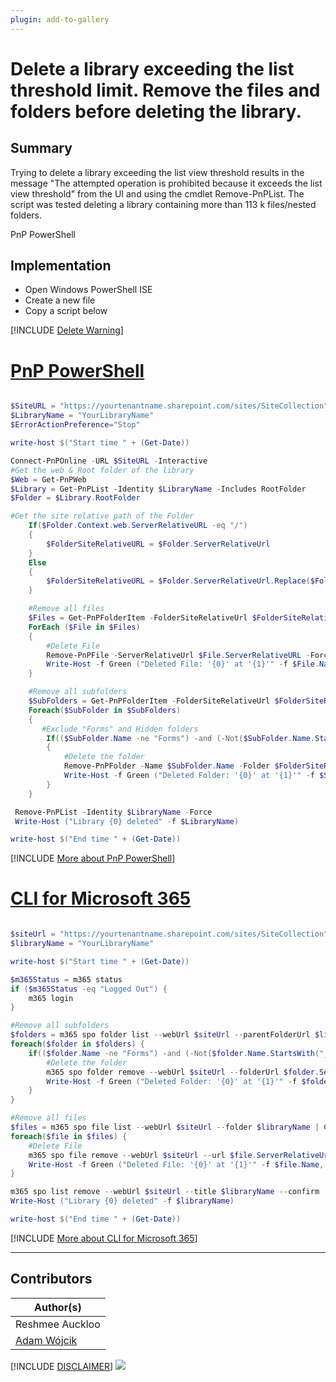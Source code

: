 ```yaml
---
plugin: add-to-gallery
---
```


# Delete a library exceeding the list threshold limit. Remove the files and folders before deleting the library.  

## Summary

Trying to delete a library exceeding the list view threshold results in the message "The attempted operation is prohibited because it exceeds the list view threshold" from the UI and using the cmdlet Remove-PnPList. The script was tested deleting a library containing more than 113 k files/nested folders. 

PnP PowerShell

## Implementation

- Open Windows PowerShell ISE
- Create a new file
- Copy a script  below

[!INCLUDE [Delete Warning](../../docfx/includes/DELETE-WARN.md)]

# [PnP PowerShell](#tab/pnpps)
```powershell

$SiteURL = "https://yourtenantname.sharepoint.com/sites/SiteCollection"
$LibraryName = "YourLibraryName"
$ErrorActionPreference="Stop"

write-host $("Start time " + (Get-Date))

Connect-PnPOnline -URL $SiteURL -Interactive
#Get the web & Root folder of the library
$Web = Get-PnPWeb
$Library = Get-PnPList -Identity $LibraryName -Includes RootFolder
$Folder = $Library.RootFolder

#Get the site relative path of the Folder
    If($Folder.Context.web.ServerRelativeURL -eq "/")
    {
        $FolderSiteRelativeURL = $Folder.ServerRelativeUrl
    }
    Else
    {      
        $FolderSiteRelativeURL = $Folder.ServerRelativeUrl.Replace($Folder.Context.web.ServerRelativeURL,[string]::Empty)
    }

    #Remove all files
    $Files = Get-PnPFolderItem -FolderSiteRelativeUrl $FolderSiteRelativeURL -ItemType File
    ForEach ($File in $Files)
    {
        #Delete File
        Remove-PnPFile -ServerRelativeUrl $File.ServerRelativeURL -Force 
        Write-Host -f Green ("Deleted File: '{0}' at '{1}'" -f $File.Name, $File.ServerRelativeURL)     
    }

    #Remove all subfolders
    $SubFolders = Get-PnPFolderItem -FolderSiteRelativeUrl $FolderSiteRelativeURL -ItemType Folder
    Foreach($SubFolder in $SubFolders)
    {
       #Exclude "Forms" and Hidden folders
        If(($SubFolder.Name -ne "Forms") -and (-Not($SubFolder.Name.StartsWith("_"))))
        {
            #Delete the folder
            Remove-PnPFolder -Name $SubFolder.Name -Folder $FolderSiteRelativeURL -Force 
            Write-Host -f Green ("Deleted Folder: '{0}' at '{1}'" -f $SubFolder.Name, $SubFolder.ServerRelativeURL)
        }
    }

 Remove-PnPList -Identity $LibraryName -Force
 Write-Host ("Library {0} deleted" -f $LibraryName)

write-host $("End time " + (Get-Date))
```
[!INCLUDE [More about PnP PowerShell](../../docfx/includes/MORE-PNPPS.md)]


# [CLI for Microsoft 365](#tab/cli-m365-ps)
```powershell

$siteUrl = "https://yourtenantname.sharepoint.com/sites/SiteCollection"
$libraryName = "YourLibraryName"

write-host $("Start time " + (Get-Date))

$m365Status = m365 status
if ($m365Status -eq "Logged Out") {
    m365 login
}

#Remove all subfolders
$folders = m365 spo folder list --webUrl $siteUrl --parentFolderUrl $libraryName | ConvertFrom-Json
foreach($folder in $folders) {
    if(($folder.Name -ne "Forms") -and (-Not($folder.Name.StartsWith("_")))) {
        #Delete the folder
        m365 spo folder remove --webUrl $siteUrl --folderUrl $folder.ServerRelativeUrl --confirm
        Write-Host -f Green ("Deleted Folder: '{0}' at '{1}'" -f $folder.Name, $folder.ServerRelativeUrl)
    }
}

#Remove all files
$files = m365 spo file list --webUrl $siteUrl --folder $libraryName | ConvertFrom-Json
foreach($file in $files) {
    #Delete File
    m365 spo file remove --webUrl $siteUrl --url $file.ServerRelativeUrl --confirm
    Write-Host -f Green ("Deleted File: '{0}' at '{1}'" -f $file.Name, $file.ServerRelativeUrl)     
}

m365 spo list remove --webUrl $siteUrl --title $libraryName --confirm
Write-Host ("Library {0} deleted" -f $libraryName)

write-host $("End time " + (Get-Date))

```
[!INCLUDE [More about CLI for Microsoft 365](../../docfx/includes/MORE-CLIM365.md)]

***

## Contributors

| Author(s) |
|-----------|
| Reshmee Auckloo |
| [Adam Wójcik](https://github.com/Adam-it)|

[!INCLUDE [DISCLAIMER](../../docfx/includes/DISCLAIMER.md)]
<img src="https://telemetry.sharepointpnp.com/script-samples/scripts/spo-remove-large-library" aria-hidden="true" />

